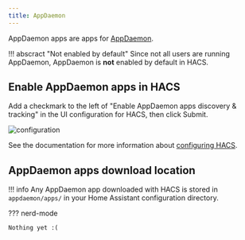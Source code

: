 ```yaml
---
title: AppDaemon
---
```


AppDaemon apps are apps for [AppDaemon](https://appdaemon.readthedocs.io/en/stable/).

!!! abscract "Not enabled by default"
    Since not all users are running AppDaemon, AppDaemon is **not** enabled by default in HACS.


## Enable AppDaemon apps in HACS

Add a checkmark to the left of "Enable AppDaemon apps discovery & tracking" in the UI configuration for HACS, then click Submit.

![configuration](/assets/images/options_flow/option3.png)

See the documentation for more information about [configuring HACS](/docs/use/configuration/basic.md).

## AppDaemon apps download location

!!! info
    Any AppDaemon app downloaded with HACS is stored in `appdaemon/apps/` in your Home Assistant configuration directory.

??? nerd-mode

    Nothing yet :(